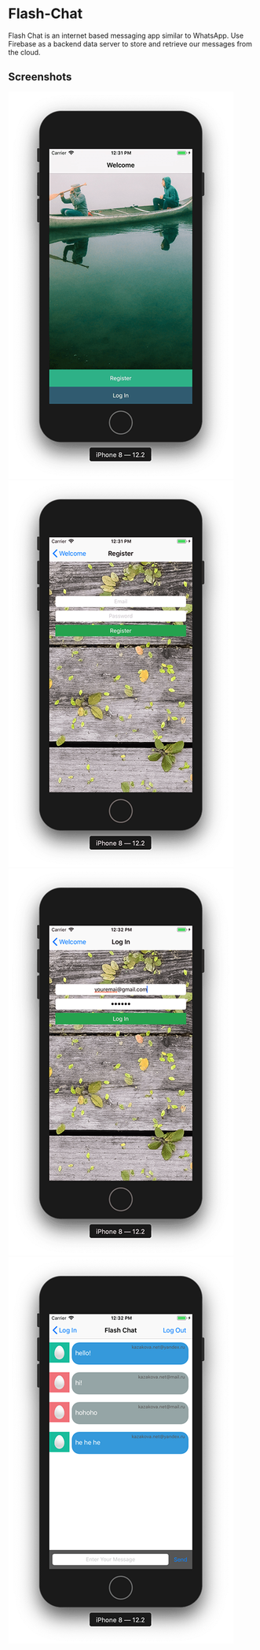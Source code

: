 # Flash-Chat

Flash Chat is an internet based messaging app similar to WhatsApp. Use Firebase as a backend data server to store and retrieve our messages from the cloud. 

## Screenshots

![IPhone8](https://github.com/kazakovaNetIOS/Flash-Chat/blob/master/screenshots/IPhone81.png)
![IPhone8](https://github.com/kazakovaNetIOS/Flash-Chat/blob/master/screenshots/IPhone82.png)
![IPhone8](https://github.com/kazakovaNetIOS/Flash-Chat/blob/master/screenshots/IPhone83.png)
![IPhone8](https://github.com/kazakovaNetIOS/Flash-Chat/blob/master/screenshots/IPhone84.png)